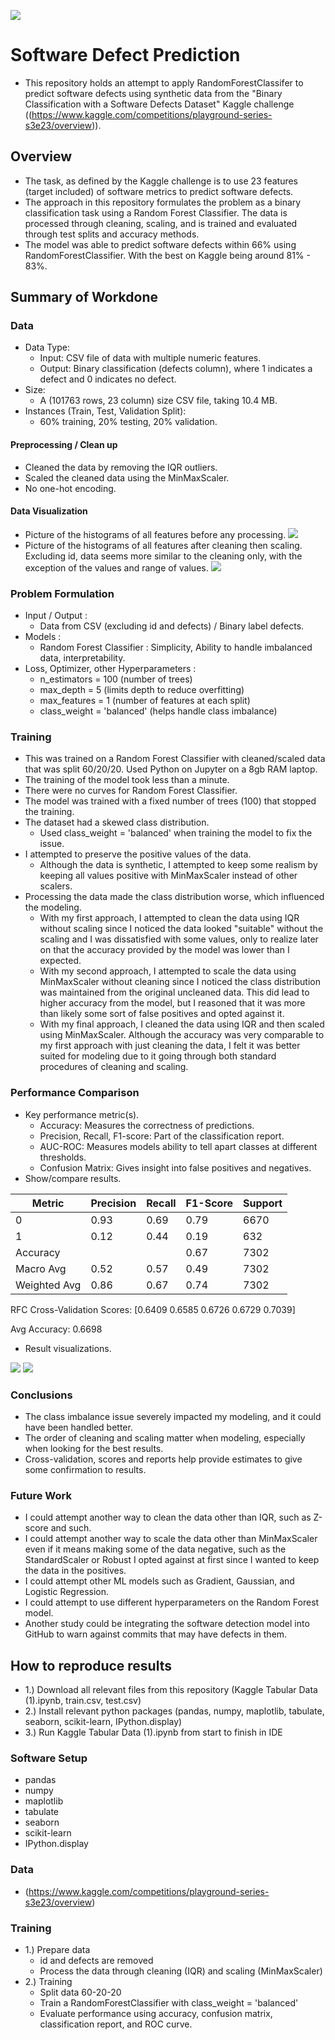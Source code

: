 ![](UTA-DataScience-Logo.png)

# Software Defect Prediction

* This repository holds an attempt to apply RandomForestClassifer to predict software defects using synthetic data from the "Binary Classification with a Software Defects Dataset" Kaggle challenge
((https://www.kaggle.com/competitions/playground-series-s3e23/overview)). 

## Overview

* The task, as defined by the Kaggle challenge is to use 23 features (target included) of software metrics to predict software defects.
* The approach in this repository formulates the problem as a binary classification task using a Random Forest Classifier. The data is processed through cleaning, scaling, and is trained and evaluated through test splits and accuracy methods.
* The model was able to predict software defects within 66% using RandomForestClassifier. With the best on Kaggle being around 81% - 83%.  

## Summary of Workdone

### Data

* Data Type: 
  * Input: CSV file of data with multiple numeric features.
  * Output: Binary classification (defects column), where 1 indicates a defect and 0 indicates no defect.
* Size:
  * A (101763 rows, 23 column) size CSV file, taking 10.4 MB.
* Instances (Train, Test, Validation Split):
  * 60% training, 20% testing, 20% validation.

#### Preprocessing / Clean up

* Cleaned the data by removing the IQR outliers.
* Scaled the cleaned data using the MinMaxScaler.
* No one-hot encoding.

#### Data Visualization


* Picture of the histograms of all features before any processing.
  ![](https://github.com/jasaraujo/DATA-3402_Kaggle_Project/blob/main/trainBeforePic.png)
* Picture of the histograms of all features after cleaning then scaling. Excluding id, data seems more similar to the cleaning only, with the exception of the values and range of values.
  ![](https://github.com/jasaraujo/DATA-3402_Kaggle_Project/blob/main/scaleBeforeCleanPic.png)

### Problem Formulation

* Input / Output :
  * Data from CSV (excluding id and defects) / Binary label defects.
* Models :
  * Random Forest Classifier : Simplicity, Ability to handle imbalanced data, interpretability. 
* Loss, Optimizer, other Hyperparameters :
  * n_estimators = 100 (number of trees)
  * max_depth = 5 (limits depth to reduce overfitting)
  * max_features = 1 (number of features at each split)
  * class_weight = 'balanced' (helps handle class imbalance)

### Training

* This was trained on a Random Forest Classifier with cleaned/scaled data that was split 60/20/20. Used Python on Jupyter on a 8gb RAM laptop.
* The training of the model took less than a minute.
* There were no curves for Random Forest Classifier.
* The model was trained with a fixed number of trees (100) that stopped the training.
* The dataset had a skewed class distribution.
  * Used class_weight = 'balanced' when training the model to fix the issue.
* I attempted to preserve the positive values of the data.
  * Although the data is synthetic, I attempted to keep some realism by keeping all values positive with MinMaxScaler instead of other scalers. 
* Processing the data made the class distribution worse, which influenced the modeling.
  * With my first approach, I attempted to clean the data using IQR without scaling since I noticed the data looked "suitable" without the scaling and I was dissatisfied with some values,
    only to realize later on that the accuracy provided by the model was lower than I expected.
  * With my second approach, I attempted to scale the data using MinMaxScaler without cleaning since I noticed the class distribution was maintained from the original uncleaned data.
    This did lead to higher accuracy from the model, but I reasoned that it was more than likely some sort of false positives and opted against it.
  * With my final approach, I cleaned the data using IQR and then scaled using MinMaxScaler. Although the accuracy was very comparable to my first approach with just cleaning the data,
    I felt it was better suited for modeling due to it going through both standard procedures of cleaning and scaling.  

### Performance Comparison

* Key performance metric(s).
  * Accuracy: Measures the correctness of predictions.
  * Precision, Recall, F1-score: Part of the classification report.
  * AUC-ROC: Measures models ability to tell apart classes at different thresholds.
  * Confusion Matrix: Gives insight into false positives and negatives.
* Show/compare results.
  
| Metric        | Precision | Recall | F1-Score | Support |
|---------------|-----------|--------|----------|---------|
| 0             | 0.93      | 0.69   | 0.79     | 6670    |
| 1             | 0.12      | 0.44   | 0.19     | 632     |
| Accuracy      |           |        | 0.67     | 7302    |
| Macro Avg     | 0.52      | 0.57   | 0.49     | 7302    |
| Weighted Avg  | 0.86      | 0.67   | 0.74     | 7302    |

RFC Cross-Validation Scores: [0.6409 0.6585 0.6726 0.6729 0.7039]

Avg Accuracy: 0.6698

* Result visualizations.

![](https://github.com/jasaraujo/DATA-3402_Kaggle_Project/blob/main/scaleBeforeROC.png)
![](https://github.com/jasaraujo/DATA-3402_Kaggle_Project/blob/main/conf.png)

### Conclusions

* The class imbalance issue severely impacted my modeling, and it could have been handled better.
* The order of cleaning and scaling matter when modeling, especially when looking for the best results.
* Cross-validation, scores and reports help provide estimates to give some confirmation to results.

### Future Work

* I could attempt another way to clean the data other than IQR, such as Z-score and such.
* I could attempt another way to scale the data other than MinMaxScaler even if it means making some of the data negative,
  such as the StandardScaler or Robust I opted against at first since I wanted to keep the data in the positives.
* I could attempt other ML models such as Gradient, Gaussian, and Logistic Regression.
* I could attempt to use different hyperparameters on the Random Forest model.
* Another study could be integrating the software detection model into GitHub to warn against commits that may have defects in them. 

## How to reproduce results

* 1.) Download all relevant files from this repository (Kaggle Tabular Data (1).ipynb, train.csv, test.csv)
* 2.) Install relevant python packages (pandas, numpy, maplotlib, tabulate, seaborn, scikit-learn, IPython.display)
* 3.) Run Kaggle Tabular Data (1).ipynb from start to finish in IDE

### Software Setup
* pandas
* numpy
* maplotlib
* tabulate
* seaborn
* scikit-learn
* IPython.display

### Data

* (https://www.kaggle.com/competitions/playground-series-s3e23/overview)

### Training

* 1.) Prepare data
  * id and defects are removed
  * Process the data through cleaning (IQR) and scaling (MinMaxScaler)
* 2.) Training
  * Split data 60-20-20
  * Train a RandomForestClassifier with class_weight = 'balanced'
  * Evaluate performance using accuracy, confusion matrix, classification report, and ROC curve.




